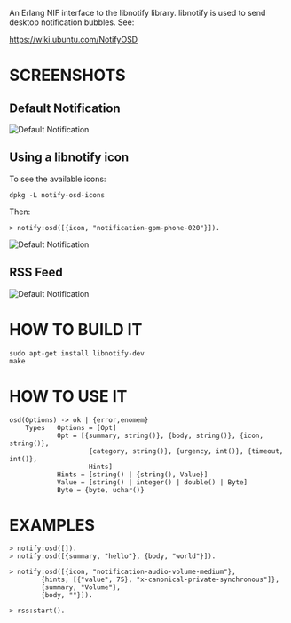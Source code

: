 An Erlang NIF interface to the libnotify library. libnotify is used to
send desktop notification bubbles. See:

https://wiki.ubuntu.com/NotifyOSD


# SCREENSHOTS

## Default Notification

![Default Notification](https://github.com/msantos/erlang-notify-osd/raw/master/doc/notify-default.png)

## Using a libnotify icon

To see the available icons:

    dpkg -L notify-osd-icons

Then:

    > notify:osd([{icon, "notification-gpm-phone-020"}]).

![Default Notification](https://github.com/msantos/erlang-notify-osd/raw/master/doc/notify-icon.png)

## RSS Feed

![Default Notification](https://github.com/msantos/erlang-notify-osd/raw/master/doc/notify-rss.png)


# HOW TO BUILD IT

    sudo apt-get install libnotify-dev
    make

# HOW TO USE IT

    osd(Options) -> ok | {error,enomem}
        Types   Options = [Opt]
                Opt = [{summary, string()}, {body, string()}, {icon, string()},
                        {category, string()}, {urgency, int()}, {timeout, int()},
                        Hints]
                Hints = [string() | {string(), Value}]
                Value = [string() | integer() | double() | Byte]
                Byte = {byte, uchar()}


# EXAMPLES

    > notify:osd([]).
    > notify:osd([{summary, "hello"}, {body, "world"}]).
    
    > notify:osd([{icon, "notification-audio-volume-medium"},
            {hints, [{"value", 75}, "x-canonical-private-synchronous"]},
            {summary, "Volume"},
            {body, ""}]).
    
    > rss:start().
